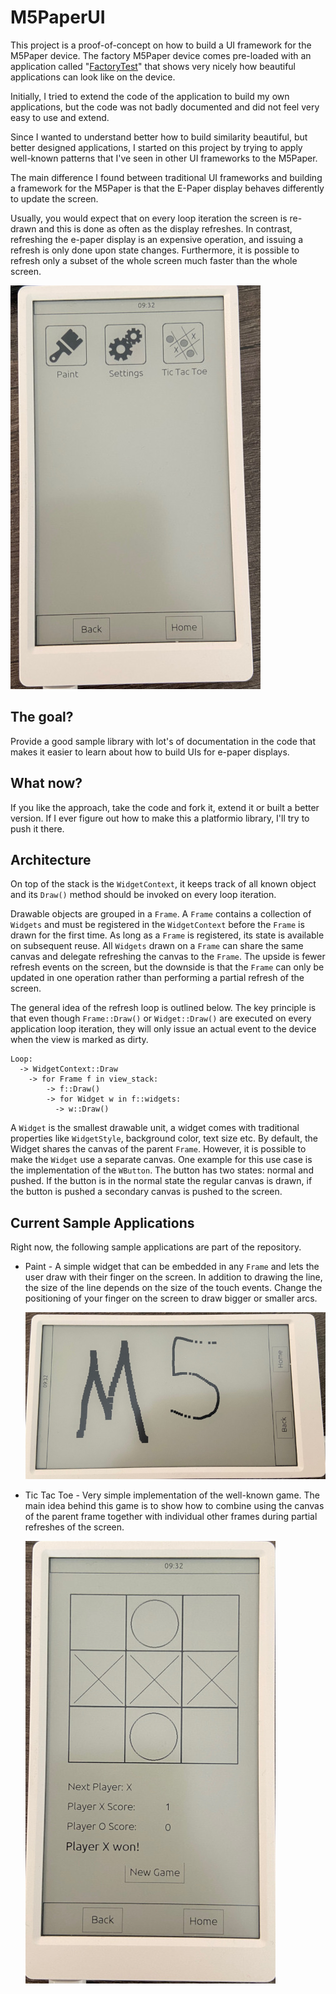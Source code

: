 # M5PaperUI

This project is a proof-of-concept on how to build a UI framework for the
M5Paper device. The factory M5Paper device comes pre-loaded with an application
called "[FactoryTest](https://github.com/m5stack/M5Paper_FactoryTest)" that
shows very nicely how beautiful applications can look like on the device.

Initially, I tried to extend the code of the application to build my own
applications, but the code was not badly documented and did not feel very easy
to use and extend.

Since I wanted to understand better how to build similarity beautiful, but
better designed applications, I started on this project by trying to apply
well-known patterns that I've seen in other UI frameworks to the M5Paper.

The main difference I found between traditional UI frameworks and building a
framework for the M5Paper is that the E-Paper display behaves differently to
update the screen.

Usually, you would expect that on every loop iteration the screen is re-drawn
and this is done as often as the display refreshes. In contrast, refreshing the
e-paper display is an expensive operation, and issuing a refresh is only done
upon state changes. Furthermore, it is possible to refresh only a subset of the
whole screen much faster than the whole screen.

![main scren](doc/home.jpeg)

## The goal?

Provide a good sample library with lot's of documentation in the code that makes
it easier to learn about how to build UIs for e-paper displays.

## What now?

If you like the approach, take the code and fork it, extend it or built a better
version. If I ever figure out how to make this a platformio library, I'll try to
push it there.
## Architecture

On top of the stack is the `WidgetContext`, it keeps track of all known object
and its `Draw()` method should be invoked on every loop iteration.

Drawable objects are grouped in a `Frame`. A `Frame` contains a collection of
`Widgets` and must be registered in the `WidgetContext` before the `Frame` is
drawn for the first time. As long as a `Frame` is registered, its state is
available on subsequent reuse. All `Widgets` drawn on a `Frame` can share the
same canvas and delegate refreshing the canvas to the `Frame`. The upside is
fewer refresh events on the screen, but the downside is that the `Frame` can
only be updated in one operation rather than performing a partial refresh of the
screen.

The general idea of the refresh loop is outlined below. The key principle is
that even though `Frame::Draw()` or `Widget::Draw()` are executed on every
application loop iteration, they will only issue an actual event to the device
when the view is marked as dirty.

```
Loop:
  -> WidgetContext::Draw
    -> for Frame f in view_stack:
        -> f::Draw()
        -> for Widget w in f::widgets:
          -> w::Draw()
```

A `Widget` is the smallest drawable unit, a widget comes with traditional
properties like `WidgetStyle`, background color, text size etc. By default, the
Widget shares the canvas of the parent `Frame`. However, it is possible to make
the `Widget` use a separate canvas. One example for this use case is the
implementation of the `WButton`. The button has two states: normal and pushed.
If the button is in the normal state the regular canvas is drawn, if the button
is pushed a secondary canvas is pushed to the screen.


## Current Sample Applications

Right now, the following sample applications are part of the repository.

* Paint - A simple widget that can be embedded in any `Frame` and lets the user
  draw with their finger on the screen. In addition to drawing the line, the
  size of the line depends on the size of the touch events. Change the
  positioning of your finger on the screen to draw bigger or smaller arcs.

  ![Paint App](doc/pain.jpeg)
* Tic Tac Toe - Very simple implementation of the well-known game. The main idea
  behind this game is to show how to combine using the canvas of the parent
  frame together with individual other frames during partial refreshes of the
  screen.

  ![Tic Tac Toe](doc/tictactoe.jpeg)

